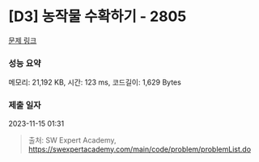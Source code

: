 # [D3] 농작물 수확하기 - 2805 

[문제 링크](https://swexpertacademy.com/main/code/problem/problemDetail.do?contestProbId=AV7GLXqKAWYDFAXB) 

### 성능 요약

메모리: 21,192 KB, 시간: 123 ms, 코드길이: 1,629 Bytes

### 제출 일자

2023-11-15 01:31



> 출처: SW Expert Academy, https://swexpertacademy.com/main/code/problem/problemList.do